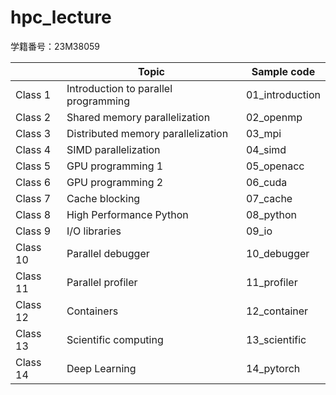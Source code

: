 # hpc_lecture

学籍番号：23M38059


|          | Topic                                | Sample code     |
| -------- | ------------------------------------ | --------------- |
| Class 1  | Introduction to parallel programming | 01_introduction |
| Class 2  | Shared memory parallelization        | 02_openmp       |
| Class 3  | Distributed memory parallelization   | 03_mpi          |
| Class 4  | SIMD parallelization                 | 04_simd         |
| Class 5  | GPU programming 1                    | 05_openacc      |
| Class 6  | GPU programming 2                    | 06_cuda         |
| Class 7  | Cache blocking                       | 07_cache        |
| Class 8  | High Performance Python              | 08_python       |
| Class 9  | I/O libraries                        | 09_io           |
| Class 10 | Parallel debugger                    | 10_debugger     |
| Class 11 | Parallel profiler                    | 11_profiler     |
| Class 12 | Containers                           | 12_container    |
| Class 13 | Scientific computing                 | 13_scientific   |
| Class 14 | Deep Learning                        | 14_pytorch      |
